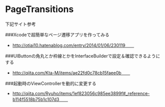 # PageTransitions　　

下記サイト参考　　

###Xcodeで超簡単なページ遷移アプリを作ってみる　　
- http://otiai10.hatenablog.com/entry/2014/01/06/230119　　

###UIButtonの角丸とか枠線とかをInterfaceBuilderで設定＆確認できるようにする　　
- http://qiita.com/Kta-M/items/ae22fd0c78cb15faee0b　　

###起動時のViewControllerを動的に変更する　　
- http://qiita.com/Ryuho/items/1ef823056c985ee3899f#_reference-b114f5518b75b1c107d3　　
